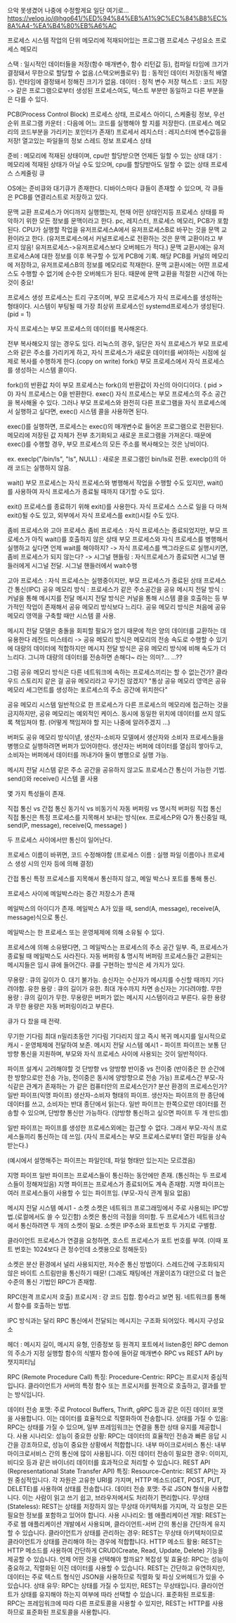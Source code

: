 으악 못생겼어 나중에 수정할게요 일단 여기로...
https://velog.io/@hgo641/%ED%94%84%EB%A1%9C%EC%84%B8%EC%8A%A4-%EA%B4%80%EB%A6%AC

프로세스
시스템 작업의 단위
메모리에 적재되어있는 프로그램
프로세스 구성요소
프로세스 메모리


스택 : 일시적인 데이터들을 저장(함수 매개변수, 함수 리턴값 등), 컴파일 타임에 크기가 결정돼서 무한으로 할당할 수 없음.(스택오버플로우)
힙 : 동적인 데이터 저장(동적 배열 등). 런타임에 결정돼서 정해진 크기가 없음.
데이터 : 정적 변수 저장
텍스트 : 코드 저장
-> 같은 프로그램으로부터 생성된 프로세스여도, 텍스트 부분만 동일하고 다른 부분들은 다를 수 있다.

PCB(Process Control Block)
프로세스 상태, 프로세스 아이디, 스케줄링 정보, 우선순위
프로그램 카운터 : 다음에 어느 코드를 실행해야 할 지를 저장한다. (프로세스 메모리의 코드부분을 가리키는 포인터가 존재!)
프로세서 레지스터 : 레지스터에 변수값등을 저장!
열고있는 파일들의 정보
스레드 정보
프로세스 상태


준비 : 메모리에 적재된 상태이며, cpu만 할당받으면 언제든 일할 수 있는 상태
대기 : 메모리에 적재된 상태가 아닐 수도 있으며, cpu를 할당받아도 일할 수 없는 상태
프로세스 스케줄링 큐


OS에는 준비큐와 대기큐가 존재한다.
디바이스마다 큐들이 존재할 수 있으며, 각 큐들은 PCB를 연결리스트로 저장하고 있다.

문맥 교환
프로세스가 어디까지 실행했는지, 현재 어떤 상태인지등 프로세스 상태를 파악하기 위한 모든 정보를 문맥이라고 한다.
pc, 레지스터, 프로세스 메모리, PCB가 포함된다.
CPU가 실행할 작업을 유저프로세스A에서 유저프로세스B로 바꾸는 것을 문맥 교환이라고 한다. (유저프로세스에서 커널프로세스로 전환하는 것은 문맥 교환이라고 부르지 않음! 유저프로세스->유저프로세스보다 오버헤드가 적다.)
문맥 교환시에는 유저프로세스A에 대한 정보를 이후 복구할 수 있게 PCB에 기록. 해당 PCB를 커널의 메모리에 저장하고, 유저프로세스B의 정보를 메모리로 적재한다.
문맥 교환시에는 어떤 프로세스도 수행할 수 없기에 순수한 오버헤드가 된다. 때문에 문맥 교환을 적절한 시간에 하는 것이 중요!

프로세스 생성
프로세스는 트리 구조이며, 부모 프로세스가 자식 프로세스를 생성하는 형태이다. 시스템이 부팅될 때 가장 최상위 프로세스인 systemd프로세스가 생성된다. (pid = 1)

자식 프로세스는 부모 프로세스의 데이터를 복사해온다.

전부 복사해오지 않는 경우도 있다.
리눅스의 경우, 일단은 자식 프로세스가 부모 프로세스와 같은 주소를 가리키게 하고, 자식 프로세스가 새로운 데이터를 써야하는 시점에 실제로 복사를 수행하게 한다.(copy on write)
fork()
부모 프로세스에서 자식 프로세스를 생성하는 시스템 콜이다.

fork()의 반환값 차이
부모 프로세스는 fork()의 반환값이 자신의 아이디이다. ( pid > 0)
자식 프로세스는 0을 반환한다.
exec()
자식 프로세스는 부모 프로세스의 주소 공간을 복사해올 수 있다. 그러나 부모 프로세스와 완전히 다른 프로그램을 자식 프로세스에서 실행하고 싶다면, exec() 시스템 콜을 사용하면 된다.

exec()를 실행하면, 프로세스는 exec()의 매개변수로 들어온 프로그램으로 전환된다. 메모리에 저장된 값 자체가 전부 초기화되고 새로운 프로그램을 가져온다. 때문에 exec()를 수행할 경우, 부모 프로세스의 모든 주소를 복사해오는 것은 낭비이다.

ex. execlp("/bin/ls", "ls", NULL) : 새로운 프로그램인 bin/ls로 전환. execlp()의 아래 코드는 실행하지 않음.

wait()
부모 프로세스는 자식 프로세스와 병행해서 작업을 수행할 수도 있지만, wait()를 사용하여 자식 프로세스가 종료될 때까지 대기할 수도 있다.

exit()
프로세스를 종료하기 위해 exit()를 사용한다. 자식 프로세스 스스로 일을 다 마쳐 exit()될 수도 있고, 외부에서 자식 프로세스를 exit()시킬 수도 있다.

좀비 프로세스와 고아 프로세스
좀비 프로세스 : 자식 프로세스는 종료되었지만, 부모 프로세스가 아직 wait()를 호출하지 않은 상태
부모 프로세스와 자식 프로세스를 병행해서 실행하고 싶다면 언제 wait를 해야하지?
-> 자식 프로세스를 백그라운드로 실행시키면, 좀비 프로세스가 되지 않는다?
-> 시그널 핸들링 : 자식프로세스가 종료되면 시그널 핸들러에게 시그널 전달. 시그널 핸들러에서 wait수행

고아 프로세스 : 자식 프로세스는 실행중이지만, 부모 프로세스가 종료된 상태
프로세스간 통신(IPC)
공유 메모리 방식 : 프로세스가 같은 주소공간을 공유
메시지 전달 방식 : 커널을 통해 메시지를 전달
메시지 전달 방식은 커널을 통해 시스템 콜을 호출하는 등 부가적인 작업이 존재해서 공유 메모리 방식보다 느리다. 공유 메모리 방식은 처음에 공유 메모리 영역을 구축할 때만 시스템 콜 사용.

메시지 전달 모델은 충돌을 회피할 필요가 없기 때문에 적은 양의 데이터를 교환하는 데 유용한다 레전드 미스테리
-> 공유 메모리 방식은 메모리의 전송 속도로 수행할 수 있기에 대량의 데이터에 적합하지만 메시지 전달 방식은 공유 메모리 방식에 비해 속도가 더 느리다. 그니까 대량의 데이터를 전송하면 손해다~ 라는 의미?... ...??

그럼 공유 메모리 방식은 다른 네트워크에 속하는 프로세스끼리는 할 수 없는건가? 클라우드 스토리지 같은 걸 공유 메모리라고 우기진 않겠지? "통상 공유 메모리 영역은 공유 메모리 세그먼트를 생성하는 포르세스의 주소 공간에 위치한다"

공유 메모리 시스템
일반적으로 한 프로세스가 다른 프로세스의 메모리에 접근하는 것을 금지하지만, 공유 메모리는 예외적인 케이스.
동시에 동일한 위치에 데이터를 쓰지 않도록 책임져야 함. (어떻게 책임져야 할 지는 나중에 알려주겠지 ...)

버퍼도 공유 메모리 방식이넫, 생산자-소비자 모델에서 생산자와 소비자 프로세스들을 병행으로 실행하려면 버퍼가 있어야한다.
생산자는 버퍼에 데이터를 열심히 쌓아두고, 소비자는 버퍼에서 데이터를 꺼내가야 둘이 병행으로 실행 가능.

메시지 전달 시스템
같은 주소 공간을 공유하지 않고도 프로세스간 통신이 가능한 기법.
send()와 receive() 시스템 콜 사용

몇 가지 특성들이 존재.

직접 통신 vs 간접 통신
동기식 vs 비동기식
자동 버퍼링 vs 명시적 버퍼링
직접 통신
직접 통신은 특정 프로세스를 지목해서 보내는 방식(ex. 프로세스P와 Q가 통신중일 때, send(P, message), receive(Q, message) )

두 프로세스 사이에서만 통신이 일어난다.

프로세스 이름이 바뀌면, 코드 수정해야함 (프로세스 이름 : 실행 파일 이름이나 프로세스 생성 시의 인자 등에 의해 결정)

간접 통신
특정 프로세스를 지목해서 통신하지 않고, 메일 박스나 포트를 통해 통신.

프로세스 사이에 메일박스라는 중간 저장소가 존재

메일박스의 아이디가 존재. 메일박스 A가 있을 때, send(A, message), receive(A, message)식으로 통신.

메일박스는 한 프로세스 또는 운영체제에 의해 소유될 수 있다.

프로세스에 의해 소유됐다면, 그 메일박스는 프로세스의 주소 공간 일부. 즉, 프로세스가 종료될 때 메일박스도 사라진다.
자동 버퍼링 & 명시적 버퍼링
프로세스들간 교환되는 메시지들은 임시 큐에 들어간다.
큐를 구현하는 방식은 세 가지가 있다.

무용량 : 큐의 길이가 0. 대기 불가능. 송신자는 수신자가 메시지를 수신할 때까지 기다려야함.
유한 용량 : 큐의 길이가 유한. 최대 개수까지 차면 송신자는 기다려야함.
무한 용량 : 큐의 길이가 무한.
무용량은 버퍼가 없는 메시지 시스템이라고 부른다. 유한 용량과 무한 용량은 자동 버퍼링이라고 부른다.

큐가 다 찼을 때 전략.

무기한 기다림
최대 n밀리초동안 기다림
기다리지 않고 즉시 복귀
메시지를 일시적으로 캐시 - 운영체제에 전달하여 보존.
메시지 전달 시스템 예시1 - 파이프
파이프는 보통 단방향 통신을 지원하며, 부모와 자식 프로세스 사이에 사용되는 것이 일반적이다.

파이프 설계시 고려해야할 것
단방향 vs 양방향
반이중 vs 전이중 (반이중은 한 순간에 한 방향으로만 전송 가능, 전이중은 동시에 양방향으로 전송 가능)
프로세스간 부모-자식같은 관계가 존재하는 가
같은 컴퓨터안의 프로세스인가? 분산 환경의 프로세스인가?
일반 파이프(익명 파이프)
생산자-소비자 형태의 파이프.
생산자는 파이프의 한 종단에 데이터를 쓰고, 소비자는 반대 종단에서 읽는다.
일반 파이프는 한쪽으로만 데이터를 전송할 수 있으며, 단방향 통신만 가능하다. (양방향 통신하고 싶으면 파이프 두 개 만드셈)

일반 파이프는 파이프를 생성한 프로세스외에는 접근할 수 없다. 그래서 부모-자식 프로세스들끼리 통신하는 데 쓰임. (자식 프로세스는 부모 프로세스로부터 열린 파일을 상속받는다.)


(예시에서 설명해주는 파이프는 파일인데, 파일 형태만 있는지는 모르겠음)

지명 파이프
일반 파이프는 프로세스들이 통신하는 동안에만 존재. (통신하는 두 프로세스들이 정해져있음)
지명 파이프는 프로세스가 종료되어도 계속 존재함. 지명 파이프는 여러 프로세스들이 사용할 수 있는 파이프임. (부모-자식 관계 필요 없음)

메시지 전달 시스템 예시1 - 소켓
소켓은 네트워크 프로그래밍에서 주로 사용되는 IPC방법.(로컬에서도 쓸 수 있긴함)
소켓은 통신의 극점을 의미함. 두 프로세스가 네트워크상에서 통신하려면 두 개의 소켓이 필요.
소켓은 IP주소와 포트번호 두 가지로 구별함.

클라이언트 프로세스가 연결을 요청하면, 호스트 프로세스가 포트 번호를 부여. (이때 포트 번호는 1024보다 큰 정수인데 소켓용으로 정해둔듯)



소켓은 분산 환경에서 널리 사용되지만, 저수준 통신 방법이다. 스레드간에 구조화되지 않은 바이트 스트림만을 통신하기 때문! (그래도 채팅에선 개꿀이죠?)
대안으로 더 높은 수준의 통신 기법인 RPC가 존재함.

RPC(원격 프로시저 호출)
프로시저 : 걍 코드 집합. 함수라고 보면 됨.
네트워크를 통해서 함수를 호출하는 방법.

IPC 방식과는 달리 RPC 통신에서 전달되는 메시지는 구조화 되어있다.
메시지 구성요소

헤더 : 메시지 길이, 메시지 유형, 인증정보 등
원격지 포트에서 listen중인 RPC demon의 주소가 지정
실행할 함수의 식별자
함수에 들어갈 매개변수
RPC vs REST API by 챗지피티님

RPC (Remote Procedure Call)
특징:
Procedure-Centric: RPC는 프로시저 중심적입니다. 클라이언트가 서버의 특정 함수 또는 프로시저를 원격으로 호출하고, 결과를 받는 방식입니다.

데이터 전송 포맷: 주로 Protocol Buffers, Thrift, gRPC 등과 같은 이진 데이터 포맷을 사용합니다. 이는 데이터를 효율적으로 직렬화하여 전송합니다.
상태를 가질 수 있음: RPC는 상태를 가질 수 있으며, 일부 프레임워크는 연결을 통한 상태 유지를 제공합니다.
사용 시나리오:
성능이 중요한 상황: RPC는 데이터의 효율적인 전송과 빠른 응답 시간을 강조하므로, 성능이 중요한 상황에서 적합합니다.
내부 마이크로서비스 통신: 내부 마이크로서비스 간의 통신에 많이 사용됩니다.
이진 데이터 전송이 필요한 경우: 이미지, 비디오 등과 같은 바이너리 데이터를 효과적으로 처리할 수 있습니다.
REST API (Representational State Transfer API)
특징:
Resource-Centric: REST API는 자원 중심적입니다. 각 자원은 고유한 URI를 가지며, HTTP 메소드(GET, POST, PUT, DELETE)를 사용하여 상태를 전송합니다.
데이터 전송 포맷: 주로 JSON 형식을 사용합니다. 이는 사람이 읽고 쓰기 쉽고, 브라우저에서도 처리하기 편리합니다.
무상태(Stateless): REST는 상태를 저장하지 않는 무상태 아키텍처를 가지며, 각 요청은 모든 필요한 정보를 포함하고 있어야 합니다.
사용 시나리오:
웹 애플리케이션 개발: REST는 주로 웹 애플리케이션 개발에서 사용되며, 클라이언트-서버 간의 통신을 간단하게 유지할 수 있습니다.
클라이언트가 상태를 관리하는 경우: REST는 무상태 아키텍처이므로 클라이언트가 상태를 관리해야 하는 경우에 적합합니다.
HTTP 메소드 활용: REST는 HTTP 메소드를 사용하여 간단하게 CRUD(Create, Read, Update, Delete) 기능을 제공할 수 있습니다.
언제 어떤 것을 선택해야 할까요?
복잡성 및 효율성: RPC는 성능이 중요하고, 직렬화된 이진 데이터를 사용할 수 있습니다. REST는 간단하고 유연하지만, 데이터는 주로 텍스트 형식인 JSON을 사용하므로 직렬화 및 파싱 오버헤드가 있을 수 있습니다.
상태 유무: RPC는 상태를 가질 수 있지만, REST는 무상태입니다. 클라이언트가 상태를 유지해야 하는지 여부에 따라 선택할 수 있습니다.
표준화된 프로토콜: RPC는 프레임워크에 따라 다른 프로토콜을 사용할 수 있지만, REST는 HTTP를 사용하므로 표준화된 프로토콜을 사용합니다.
